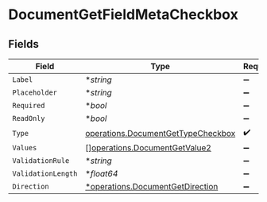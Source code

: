 # DocumentGetFieldMetaCheckbox


## Fields

| Field                                                                                    | Type                                                                                     | Required                                                                                 | Description                                                                              |
| ---------------------------------------------------------------------------------------- | ---------------------------------------------------------------------------------------- | ---------------------------------------------------------------------------------------- | ---------------------------------------------------------------------------------------- |
| `Label`                                                                                  | **string*                                                                                | :heavy_minus_sign:                                                                       | N/A                                                                                      |
| `Placeholder`                                                                            | **string*                                                                                | :heavy_minus_sign:                                                                       | N/A                                                                                      |
| `Required`                                                                               | **bool*                                                                                  | :heavy_minus_sign:                                                                       | N/A                                                                                      |
| `ReadOnly`                                                                               | **bool*                                                                                  | :heavy_minus_sign:                                                                       | N/A                                                                                      |
| `Type`                                                                                   | [operations.DocumentGetTypeCheckbox](../../models/operations/documentgettypecheckbox.md) | :heavy_check_mark:                                                                       | N/A                                                                                      |
| `Values`                                                                                 | [][operations.DocumentGetValue2](../../models/operations/documentgetvalue2.md)           | :heavy_minus_sign:                                                                       | N/A                                                                                      |
| `ValidationRule`                                                                         | **string*                                                                                | :heavy_minus_sign:                                                                       | N/A                                                                                      |
| `ValidationLength`                                                                       | **float64*                                                                               | :heavy_minus_sign:                                                                       | N/A                                                                                      |
| `Direction`                                                                              | [*operations.DocumentGetDirection](../../models/operations/documentgetdirection.md)      | :heavy_minus_sign:                                                                       | N/A                                                                                      |
